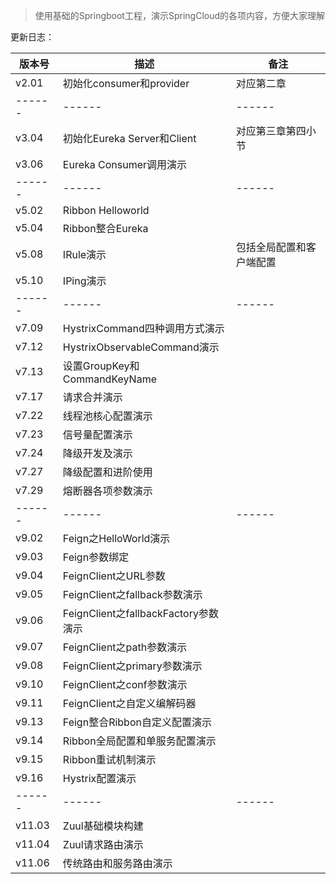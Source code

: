 > 使用基础的Springboot工程，演示SpringCloud的各项内容，方便大家理解

更新日志：

| 版本号 | 描述 | 备注 |
| ------ | ------ | ------ |
| v2.01 | 初始化consumer和provider | 对应第二章 |
| ------ | ------ | ------ |
| v3.04 | 初始化Eureka Server和Client | 对应第三章第四小节 |
| v3.06 | Eureka Consumer调用演示 |  |
| ------ | ------ | ------ |
| v5.02 | Ribbon Helloworld |  |
| v5.04 | Ribbon整合Eureka |  |
| v5.08 | IRule演示 | 包括全局配置和客户端配置 |
| v5.10 | IPing演示 |  |
| ------ | ------ | ------ |
| v7.09 | HystrixCommand四种调用方式演示 |  |
| v7.12 | HystrixObservableCommand演示 |  |
| v7.13 | 设置GroupKey和CommandKeyName |  |
| v7.17 | 请求合并演示 |  |
| v7.22 | 线程池核心配置演示 |  |
| v7.23 | 信号量配置演示 |  |
| v7.24 | 降级开发及演示 |  |
| v7.27 | 降级配置和进阶使用 |  |
| v7.29 | 熔断器各项参数演示 |  |
| ------ | ------ | ------ |
| v9.02 | Feign之HelloWorld演示 |  |
| v9.03 | Feign参数绑定 |  |
| v9.04 | FeignClient之URL参数 |  |
| v9.05 | FeignClient之fallback参数演示 |  |
| v9.06 | FeignClient之fallbackFactory参数演示 |  |
| v9.07 | FeignClient之path参数演示 |  |
| v9.08 | FeignClient之primary参数演示 |  |
| v9.10 | FeignClient之conf参数演示 |  |
| v9.11 | FeignClient之自定义编解码器 |  |
| v9.13 | Feign整合Ribbon自定义配置演示|  |
| v9.14 | Ribbon全局配置和单服务配置演示|  |
| v9.15 | Ribbon重试机制演示 |  |
| v9.16 | Hystrix配置演示 |  |
| ------ | ------ | ------ |
| v11.03 | Zuul基础模块构建 |  |
| v11.04 | Zuul请求路由演示 |  |
| v11.06 | 传统路由和服务路由演示 |  |


